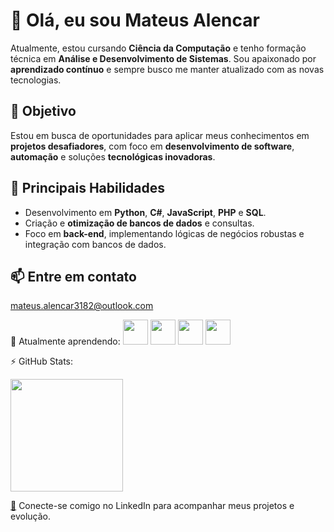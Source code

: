# 👋 Olá, eu sou **Mateus Alencar**

Atualmente, estou cursando **Ciência da Computação** e tenho formação técnica em **Análise e Desenvolvimento de Sistemas**. Sou apaixonado por **aprendizado contínuo** e sempre busco me manter atualizado com as novas tecnologias.

## 🎯 Objetivo

Estou em busca de oportunidades para aplicar meus conhecimentos em **projetos desafiadores**, com foco em **desenvolvimento de software**, **automação** e soluções **tecnológicas inovadoras**.

## 💼 Principais Habilidades

- Desenvolvimento em **Python**, **C#**, **JavaScript**, **PHP** e **SQL**.
- Criação e **otimização de bancos de dados** e consultas.
- Foco em **back-end**, implementando lógicas de negócios robustas e integração com bancos de dados.

## 📫 Entre em contato

[mateus.alencar3182@outlook.com](mailto:mateus.alencar3182@outlook.com)


🚀 Atualmente aprendendo:
<img src="https://cdn.jsdelivr.net/gh/devicons/devicon/icons/python/python-original.svg" width="40" height="40"/> <img src="https://cdn.jsdelivr.net/gh/devicons/devicon/icons/javascript/javascript-original.svg" width="40" height="40"/> <img src="https://cdn.jsdelivr.net/gh/devicons/devicon/icons/arduino/arduino-original-wordmark.svg" width="40" height="40"/> <img src="https://cdn.jsdelivr.net/gh/devicons/devicon/icons/github/github-original-wordmark.svg" width="40" height="40"/>


⚡ GitHub Stats:
<div> <a href="https://github.com/Mateus-Alencar"> <img height="180em" src="https://github-readme-stats.vercel.app/api?username=Mateus-Alencar&show_icons=true&theme=dracula&include_all_commits=true&count_private=true"/> </a> </div>

[🔗](https://br.linkedin.com/in/mateus-alencar-50005b287?trk=people-guest_people_search-card&original_referer=https%3A%2F%2Fwww.linkedin.com%2F) Conecte-se comigo no LinkedIn para acompanhar meus projetos e evolução.
